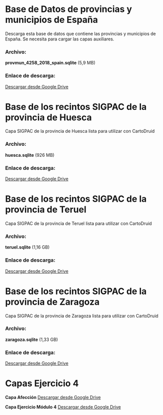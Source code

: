 # Base de Datos de provincias y municipios de España

Descarga esta base de datos que contiene las provincias y municipios de España. Se necesita para cargar las capas auxiliares. 

### Archivo:
**provmun_4258_2018_spain.sqlite** (5,9 MB)

### Enlace de descarga:
[Descargar desde Google Drive](https://drive.google.com/file/d/1yDiYLz0mCovDy2m-Pf89ExkR_uSlu-wg/view?usp=drive_link)



# Base de los recintos SIGPAC de la provincia de Huesca

Capa SIGPAC de la provincia de Huesca lista para utilizar con CartoDruid 
### Archivo:
**huesca.sqlite** (926 MB)

### Enlace de descarga:
[Descargar desde Google Drive](https://drive.google.com/file/d/1p-zLzWUnNm5eb88zQwTxcU3o9QAv-UaJ/view?usp=drive_link)


# Base de los recintos SIGPAC de la provincia de Teruel

Capa SIGPAC de la provincia de Teruel lista para utilizar con CartoDruid 
### Archivo:
**teruel.sqlite** (1,16 GB)

### Enlace de descarga:
[Descargar desde Google Drive](https://drive.google.com/file/d/1FPuTSkEHIb7ZhaVJ5EwoyF06J8V4mWhU/view?usp=drive_link)


# Base de los recintos SIGPAC de la provincia de Zaragoza

Capa SIGPAC de la provincia de Zaragoza lista para utilizar con CartoDruid
### Archivo:
**zaragoza.sqlite**  (1,33 GB)

### Enlace de descarga:
[Descargar desde Google Drive](https://drive.google.com/file/d/11X1VAXgXYbR0TMmnt_C9OGggMSDaXK_B/view?usp=drive_link)


# Capas Ejercicio 4

**Capa Afección**
[Descargar desde Google Drive](https://drive.google.com/file/d/1eca9tRY6QwpyJOOLJjE95t-1HErVRvFP/view?usp=drive_link)

**Capa Ejercicio Módulo 4**
[Descargar desde Google Drive](https://drive.google.com/file/d/1giM9BbKpiJpW9yuZmQ1fK_6GquUYvSRk/view?usp=drive_link)
